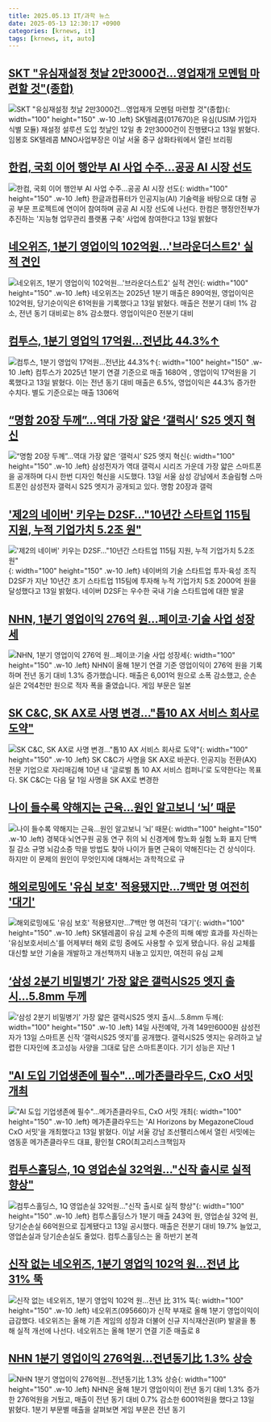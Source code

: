 ```yaml
---
title: 2025.05.13 IT/과학 뉴스
date: 2025-05-13 12:30:17 +0900
categories: [krnews, it]
tags: [krnews, it, auto]
---
```

## [SKT "유심재설정 첫날 2만3000건…영업재개 모멘텀 마련할 것"(종합)](https://n.news.naver.com/mnews/article/421/0008246568)

![SKT "유심재설정 첫날 2만3000건…영업재개 모멘텀 마련할 것"(종합)](https://mimgnews.pstatic.net/image/origin/421/2025/05/13/8246568.jpg?type=nf220_150){: width="100" height="150" .w-10 .left}
SK텔레콤(017670)은 유심(USIM·가입자 식별 모듈) 재설정 설루션 도입 첫날인 12일 총 2만3000건이 진행됐다고 13일 밝혔다. 임봉호 SK텔레콤 MNO사업부장은 이날 서울 중구 삼화타워에서 열린 브리핑

## [한컴, 국회 이어 행안부 AI 사업 수주…공공 AI 시장 선도](https://n.news.naver.com/mnews/article/092/0002374005)

![한컴, 국회 이어 행안부 AI 사업 수주…공공 AI 시장 선도](https://mimgnews.pstatic.net/image/origin/092/2025/05/13/2374005.jpg?type=nf220_150){: width="100" height="150" .w-10 .left}
한글과컴퓨터가 인공지능(AI) 기술력을 바탕으로 대형 공공 부문 프로젝트에 연이어 참여하며 공공 AI 시장 선도에 나선다. 한컴은 행정안전부가 추진하는 '지능형 업무관리 플랫폼 구축' 사업에 참여한다고 13일 밝혔다

## [네오위즈, 1분기 영업이익 102억원…'브라운더스트2' 실적 견인](https://n.news.naver.com/mnews/article/092/0002373979)

![네오위즈, 1분기 영업이익 102억원…'브라운더스트2' 실적 견인](https://mimgnews.pstatic.net/image/origin/092/2025/05/13/2373979.jpg?type=nf220_150){: width="100" height="150" .w-10 .left}
네오위즈는 2025년 1분기 매출은 890억원, 영업이익은 102억원, 당기순이익은 61억원을 기록했다고 13일 밝혔다. 매출은 전분기 대비 1% 감소, 전년 동기 대비로는 8% 감소했다. 영업이익은0 전분기 대비

## [컴투스, 1분기 영업익 17억원…전년比 44.3%↑](https://n.news.naver.com/mnews/article/366/0001076581)

![컴투스, 1분기 영업익 17억원…전년比 44.3%↑](https://mimgnews.pstatic.net/image/origin/366/2025/05/13/1076581.jpg?type=nf220_150){: width="100" height="150" .w-10 .left}
컴투스가 2025년 1분기 연결 기준으로 매출 1680억 , 영업이익 17억원을 기록했다고 13일 밝혔다. 이는 전년 동기 대비 매출은 6.5%, 영업이익은 44.3% 증가한 수치다. 별도 기준으로는 매출 1306억

## [“명함 20장 두께”…역대 가장 얇은 ‘갤럭시’ S25 엣지 혁신](https://n.news.naver.com/mnews/article/018/0006012301)

![“명함 20장 두께”…역대 가장 얇은 ‘갤럭시’ S25 엣지 혁신](https://mimgnews.pstatic.net/image/origin/018/2025/05/13/6012301.jpg?type=nf220_150){: width="100" height="150" .w-10 .left}
삼성전자가 역대 갤럭시 시리즈 가운데 가장 얇은 스마트폰을 공개하며 다시 한번 디자인 혁신을 시도했다. 13일 서울 삼성 강남에서 초슬림형 스마트폰인 삼성전자 갤럭시 S25 엣지가 공개되고 있다. 명함 20장과 갤럭

## ['제2의 네이버' 키우는 D2SF…"10년간 스타트업 115팀 지원, 누적 기업가치 5.2조 원"](https://n.news.naver.com/mnews/article/011/0004484639)

!['제2의 네이버' 키우는 D2SF…"10년간 스타트업 115팀 지원, 누적 기업가치 5.2조 원"](https://mimgnews.pstatic.net/image/origin/011/2025/05/13/4484639.jpg?type=nf220_150){: width="100" height="150" .w-10 .left}
네이버의 기술 스타트업 투자·육성 조직 D2SF가 지난 10년간 초기 스타트업 115팀에 투자해 누적 기업가치 5조 2000억 원을 달성했다고 13일 밝혔다. 네이버 D2SF는 우수한 국내 기술 스타트업에 대한 발굴

## [NHN, 1분기 영업이익 276억 원…페이코·기술 사업 성장세](https://n.news.naver.com/mnews/article/422/0000739896)

![NHN, 1분기 영업이익 276억 원…페이코·기술 사업 성장세](https://mimgnews.pstatic.net/image/origin/422/2025/05/13/739896.jpg?type=nf220_150){: width="100" height="150" .w-10 .left}
NHN이 올해 1분기 연결 기준 영업이익이 276억 원을 기록하며 전년 동기 대비 1.3% 증가했습니다. 매출은 6,001억 원으로 소폭 감소했고, 순손실은 2억4천만 원으로 적자 폭을 줄였습니다. 게임 부문은 일본

## [SK C&C, SK AX로 사명 변경…"톱10 AX 서비스 회사로 도약"](https://n.news.naver.com/mnews/article/015/0005131074)

![SK C&C, SK AX로 사명 변경…"톱10 AX 서비스 회사로 도약"](https://mimgnews.pstatic.net/image/origin/015/2025/05/13/5131074.jpg?type=nf220_150){: width="100" height="150" .w-10 .left}
SK C&C가 사명을 SK AX로 바꾼다. 인공지능 전환(AX) 전문 기업으로 자리매김해 10년 내 ‘글로벌 톱 10 AX 서비스 컴퍼니’로 도약한다는 목표다. SK C&C는 다음 달 1일 사명을 SK AX로 변경한

## [나이 들수록 약해지는 근육...원인 알고보니 ‘뇌’ 때문](https://n.news.naver.com/mnews/article/009/0005491435)

![나이 들수록 약해지는 근육...원인 알고보니 ‘뇌’ 때문](https://mimgnews.pstatic.net/image/origin/009/2025/05/13/5491435.jpg?type=nf220_150){: width="100" height="150" .w-10 .left}
경북대·뇌연구원 공동 연구 쥐의 뇌 신경계에 항노화 실험 노화 표지 단백질 감소 규명 뇌감소증 막을 방법도 찾아 나이가 들면 근육이 약해진다는 건 상식이다. 하지만 이 문제의 원인이 무엇인지에 대해서는 과학적으로 규

## [해외로밍에도 '유심 보호' 적용됐지만...7백만 명 여전히 '대기'](https://n.news.naver.com/mnews/article/052/0002192155)

![해외로밍에도 '유심 보호' 적용됐지만...7백만 명 여전히 '대기'](https://mimgnews.pstatic.net/image/origin/052/2025/05/13/2192155.jpg?type=nf220_150){: width="100" height="150" .w-10 .left}
SK텔레콤이 유심 교체 수준의 피해 예방 효과를 자신하는 '유심보호서비스'를 어제부터 해외 로밍 중에도 사용할 수 있게 됐습니다. 유심 교체를 대신할 보안 기술을 개발하고 개선책까지 내놓고 있지만, 여전히 유심 교체

## [‘삼성 2분기 비밀병기’ 가장 얇은 갤럭시S25 엣지 출시...5.8mm 두께](https://n.news.naver.com/mnews/article/023/0003904840)

![‘삼성 2분기 비밀병기’ 가장 얇은 갤럭시S25 엣지 출시...5.8mm 두께](https://mimgnews.pstatic.net/image/origin/023/2025/05/13/3904840.jpg?type=nf220_150){: width="100" height="150" .w-10 .left}
14일 사전예약, 가격 149만6000원 삼성전자가 13일 스마트폰 신작 ‘갤럭시S25 엣지’를 공개했다. 갤럭시S25 엣지는 유려하고 날렵한 디자인에 초고성능 사양을 그대로 담은 스마트폰이다. 기기 성능은 지난 1

## ["AI 도입 기업생존에 필수"…메가존클라우드, CxO 서밋 개최](https://n.news.naver.com/mnews/article/421/0008246574)

!["AI 도입 기업생존에 필수"…메가존클라우드, CxO 서밋 개최](https://mimgnews.pstatic.net/image/origin/421/2025/05/13/8246574.jpg?type=nf220_150){: width="100" height="150" .w-10 .left}
메가존클라우드는 'AI Horizons by MegazoneCloud CxO 서밋'을 개최했다고 13일 밝혔다. 이날 서울 강남 조선팰리스에서 열린 서밋에는 염동훈 메가존클라우드 대표, 황인철 CRO(최고리스크책임자

## [컴투스홀딩스, 1Q 영업손실 32억원..."신작 출시로 실적 향상"](https://n.news.naver.com/mnews/article/014/0005348589)

![컴투스홀딩스, 1Q 영업손실 32억원..."신작 출시로 실적 향상"](https://mimgnews.pstatic.net/image/origin/014/2025/05/13/5348589.jpg?type=nf220_150){: width="100" height="150" .w-10 .left}
컴투스홀딩스가 1분기 매출 243억 원, 영업손실 32억 원, 당기순손실 66억원으로 집계됐다고 13일 공시했다. 매출은 전분기 대비 19.7% 늘었고, 영업손실과 당기순손실도 줄었다. 컴투스홀딩스는 올 하반기 본격

## [신작 없는 네오위즈, 1분기 영업익 102억 원…전년 比 31% 뚝](https://n.news.naver.com/mnews/article/011/0004484561)

![신작 없는 네오위즈, 1분기 영업익 102억 원…전년 比 31% 뚝](https://mimgnews.pstatic.net/image/origin/011/2025/05/13/4484561.jpg?type=nf220_150){: width="100" height="150" .w-10 .left}
네오위즈(095660)가 신작 부재로 올해 1분기 영업이익이 급감했다. 네오위즈는 올해 기존 게임의 성장과 더불어 신규 지식재산권(IP) 발굴을 통해 실적 개선에 나선다. 네오위즈는 올해 1분기 연결 기준 매출로 8

## [NHN 1분기 영업이익 276억원…전년동기比 1.3% 상승](https://n.news.naver.com/mnews/article/277/0005591556)

![NHN 1분기 영업이익 276억원…전년동기比 1.3% 상승](https://mimgnews.pstatic.net/image/origin/277/2025/05/13/5591556.jpg?type=nf220_150){: width="100" height="150" .w-10 .left}
NHN은 올해 1분기 영업이익이 전년 동기 대비 1.3% 증가한 276억원을 거뒀고, 매출이 전년 동기 대비 0.7% 감소한 6001억원을 했다고 13일 밝혔다. 1분기 부문별 매출을 살펴보면 게임 부문은 전년 동기

